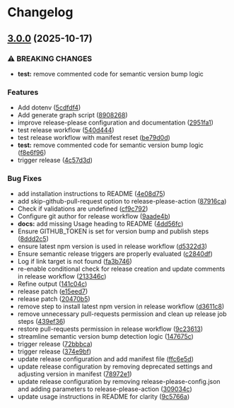 # Changelog

## [3.0.0](https://github.com/HarrisSidiropoulos/generate-contentful-graph/compare/generate-contentful-graph-v3.0.0...generate-contentful-graph-v4.0.0) (2025-10-17)

### ⚠ BREAKING CHANGES

- **test:** remove commented code for semantic version bump logic

### Features

- Add dotenv ([5cdfdf4](https://github.com/HarrisSidiropoulos/generate-contentful-graph/commit/5cdfdf41c22378fe5700f622e08e2b3858ea1101))
- Add generate graph script ([8908268](https://github.com/HarrisSidiropoulos/generate-contentful-graph/commit/8908268057626f99e9e3074212005809b21be9c2))
- improve release-please configuration and documentation ([2951fa1](https://github.com/HarrisSidiropoulos/generate-contentful-graph/commit/2951fa1209635a3ed0be093f545a20235affcb8a))
- test release workflow ([540d444](https://github.com/HarrisSidiropoulos/generate-contentful-graph/commit/540d4448356f242f1069290578ad6d244ace2d8a))
- test release workflow with manifest reset ([be79d0d](https://github.com/HarrisSidiropoulos/generate-contentful-graph/commit/be79d0d691b426a81bbf5a21703e8d64ade66a69))
- **test:** remove commented code for semantic version bump logic ([f8e6f96](https://github.com/HarrisSidiropoulos/generate-contentful-graph/commit/f8e6f96cd7ef3747c40d5b30c603f012061290ba))
- trigger release ([4c57d3d](https://github.com/HarrisSidiropoulos/generate-contentful-graph/commit/4c57d3d105c3af0d6a448db63c101eceefd0d429))

### Bug Fixes

- add installation instructions to README ([4e08d75](https://github.com/HarrisSidiropoulos/generate-contentful-graph/commit/4e08d7583860cd321b5531ea4e00748a9e90194c))
- add skip-github-pull-request option to release-please-action ([87916ca](https://github.com/HarrisSidiropoulos/generate-contentful-graph/commit/87916ca3e447e36c236d6b8471c607c176eb0aad))
- Check if validations are undefined ([cf9c792](https://github.com/HarrisSidiropoulos/generate-contentful-graph/commit/cf9c7920c5d5a634a6e707e40fe4e5e4b836b980))
- Configure git author for release workflow ([9aade4b](https://github.com/HarrisSidiropoulos/generate-contentful-graph/commit/9aade4bd0202a0fecf42977b31b2b0e02fc0c247))
- **docs:** add missing Usage heading to README ([4dd56fc](https://github.com/HarrisSidiropoulos/generate-contentful-graph/commit/4dd56fc7004cfaa192736310c7310af642fd768d))
- Ensure GITHUB_TOKEN is set for version bump and publish steps ([8ddd2c5](https://github.com/HarrisSidiropoulos/generate-contentful-graph/commit/8ddd2c572a6f1492d7a1117db12f9163e5444eb4))
- ensure latest npm version is used in release workflow ([d5322d3](https://github.com/HarrisSidiropoulos/generate-contentful-graph/commit/d5322d361c106fc6d0422af17c77a87c81ce6e78))
- Ensure semantic release triggers are properly evaluated ([c2840df](https://github.com/HarrisSidiropoulos/generate-contentful-graph/commit/c2840df059c06b6786de0f715025af15d9f95c92))
- Log if link target is not found ([fa3b746](https://github.com/HarrisSidiropoulos/generate-contentful-graph/commit/fa3b74616a5fef56bcacd6c96e7713503015b43c))
- re-enable conditional check for release creation and update comments in release workflow ([213346c](https://github.com/HarrisSidiropoulos/generate-contentful-graph/commit/213346c6ac502923a71a4c60a0be35e3533ee9bf))
- Refine output ([141c04c](https://github.com/HarrisSidiropoulos/generate-contentful-graph/commit/141c04c52efa30ae5e3b4d007a3b8227147e4408))
- release patch ([e15eed7](https://github.com/HarrisSidiropoulos/generate-contentful-graph/commit/e15eed7c4eb3f4e7c67b3109f9f31ea4928b50bb))
- release patch ([20470b5](https://github.com/HarrisSidiropoulos/generate-contentful-graph/commit/20470b5c64884364c2233636411c2e32695e058b))
- remove step to install latest npm version in release workflow ([d3611c8](https://github.com/HarrisSidiropoulos/generate-contentful-graph/commit/d3611c8c51a7cfe3673bded65d0a81646e23d2b9))
- remove unnecessary pull-requests permission and clean up release job steps ([439ef36](https://github.com/HarrisSidiropoulos/generate-contentful-graph/commit/439ef36f6f3f0397c0009755aef641eddd3995a4))
- restore pull-requests permission in release workflow ([9c23613](https://github.com/HarrisSidiropoulos/generate-contentful-graph/commit/9c23613bd2695d0e4f316dbba9db3115b3389b6c))
- streamline semantic version bump detection logic ([147675c](https://github.com/HarrisSidiropoulos/generate-contentful-graph/commit/147675cf24917500ce963db95b3489eaadbb792a))
- trigger release ([72bbbca](https://github.com/HarrisSidiropoulos/generate-contentful-graph/commit/72bbbcab91a7569283d5dccac3435414c5007d0e))
- trigger release ([374e9bf](https://github.com/HarrisSidiropoulos/generate-contentful-graph/commit/374e9bf9cb56b85a3061eaf926f9204e2344c5bf))
- update release configuration and add manifest file ([ffc6e5d](https://github.com/HarrisSidiropoulos/generate-contentful-graph/commit/ffc6e5db6b7e9c0454ab39265bb85d29faeab1c8))
- update release configuration by removing deprecated settings and adjusting version in manifest ([78972e1](https://github.com/HarrisSidiropoulos/generate-contentful-graph/commit/78972e1dec435c8066053f9f3267a7df2c4b3652))
- update release configuration by removing release-please-config.json and adding parameters to release-please-action ([309034c](https://github.com/HarrisSidiropoulos/generate-contentful-graph/commit/309034cbf96d0280201c0a34b4adcffc3e41de3e))
- update usage instructions in README for clarity ([9c5766a](https://github.com/HarrisSidiropoulos/generate-contentful-graph/commit/9c5766a5ada557b38afb1e92a722ebabce63da3e))
